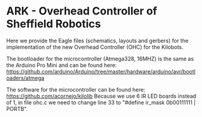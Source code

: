 # ARK - Overhead Controller of Sheffield Robotics

Here we provide the Eagle files (schematics, layouts and gerbers) for the implementation of the new Overhead Controller (OHC) for the Kilobots. 

The bootloader for the microcontroller (Atmega328, 16MHZ) is the same as the Arduino Pro Mini and can be found here: https://github.com/arduino/Arduino/tree/master/hardware/arduino/avr/bootloaders/atmega 

The software for the microcontroller can be found here: https://github.com/acornejo/kilolib
Because we use 6 IR LED boards instead of 1, in file ohc.c we need to change line 33 to "#define ir_mask 0b00111111 | PORTB".
